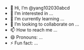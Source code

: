 - 👋 Hi, I’m @yang102030abcd
- 👀 I’m interested in ...
- 🌱 I’m currently learning ...
- 💞️ I’m looking to collaborate on ...
- 📫 How to reach me ...
- 😄 Pronouns: ...
- ⚡ Fun fact: ...

<!---
yang102030abcd/yang102030abcd is a ✨ special ✨ repository because its `README.md` (this file) appears on your GitHub profile.
You can click the Preview link to take a look at your changes.
--->
